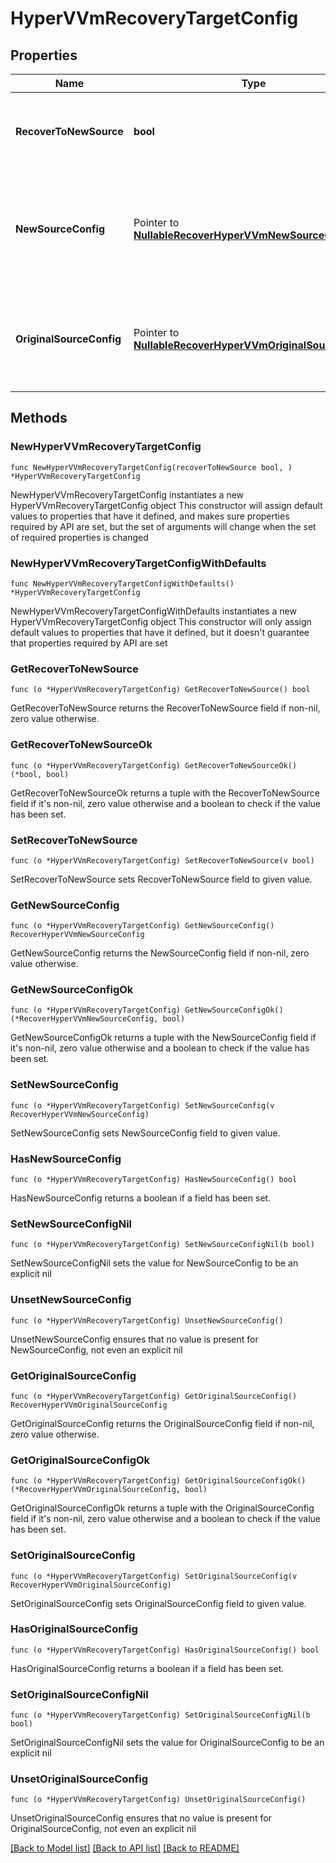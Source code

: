 # HyperVVmRecoveryTargetConfig

## Properties

Name | Type | Description | Notes
------------ | ------------- | ------------- | -------------
**RecoverToNewSource** | **bool** | Specifies the parameter whether the recovery should be performed to a new or an existing Source Target. | 
**NewSourceConfig** | Pointer to [**NullableRecoverHyperVVmNewSourceConfig**](RecoverHyperVVmNewSourceConfig.md) | Specifies the new destination Source configuration parameters where the VMs will be recovered. This is mandatory if recoverToNewSource is set to true. | [optional] 
**OriginalSourceConfig** | Pointer to [**NullableRecoverHyperVVmOriginalSourceConfig**](RecoverHyperVVmOriginalSourceConfig.md) | Specifies the Source configuration if VM&#39;s are being recovered to Original Source. If not specified, all the configuration parameters will be retained. | [optional] 

## Methods

### NewHyperVVmRecoveryTargetConfig

`func NewHyperVVmRecoveryTargetConfig(recoverToNewSource bool, ) *HyperVVmRecoveryTargetConfig`

NewHyperVVmRecoveryTargetConfig instantiates a new HyperVVmRecoveryTargetConfig object
This constructor will assign default values to properties that have it defined,
and makes sure properties required by API are set, but the set of arguments
will change when the set of required properties is changed

### NewHyperVVmRecoveryTargetConfigWithDefaults

`func NewHyperVVmRecoveryTargetConfigWithDefaults() *HyperVVmRecoveryTargetConfig`

NewHyperVVmRecoveryTargetConfigWithDefaults instantiates a new HyperVVmRecoveryTargetConfig object
This constructor will only assign default values to properties that have it defined,
but it doesn't guarantee that properties required by API are set

### GetRecoverToNewSource

`func (o *HyperVVmRecoveryTargetConfig) GetRecoverToNewSource() bool`

GetRecoverToNewSource returns the RecoverToNewSource field if non-nil, zero value otherwise.

### GetRecoverToNewSourceOk

`func (o *HyperVVmRecoveryTargetConfig) GetRecoverToNewSourceOk() (*bool, bool)`

GetRecoverToNewSourceOk returns a tuple with the RecoverToNewSource field if it's non-nil, zero value otherwise
and a boolean to check if the value has been set.

### SetRecoverToNewSource

`func (o *HyperVVmRecoveryTargetConfig) SetRecoverToNewSource(v bool)`

SetRecoverToNewSource sets RecoverToNewSource field to given value.


### GetNewSourceConfig

`func (o *HyperVVmRecoveryTargetConfig) GetNewSourceConfig() RecoverHyperVVmNewSourceConfig`

GetNewSourceConfig returns the NewSourceConfig field if non-nil, zero value otherwise.

### GetNewSourceConfigOk

`func (o *HyperVVmRecoveryTargetConfig) GetNewSourceConfigOk() (*RecoverHyperVVmNewSourceConfig, bool)`

GetNewSourceConfigOk returns a tuple with the NewSourceConfig field if it's non-nil, zero value otherwise
and a boolean to check if the value has been set.

### SetNewSourceConfig

`func (o *HyperVVmRecoveryTargetConfig) SetNewSourceConfig(v RecoverHyperVVmNewSourceConfig)`

SetNewSourceConfig sets NewSourceConfig field to given value.

### HasNewSourceConfig

`func (o *HyperVVmRecoveryTargetConfig) HasNewSourceConfig() bool`

HasNewSourceConfig returns a boolean if a field has been set.

### SetNewSourceConfigNil

`func (o *HyperVVmRecoveryTargetConfig) SetNewSourceConfigNil(b bool)`

 SetNewSourceConfigNil sets the value for NewSourceConfig to be an explicit nil

### UnsetNewSourceConfig
`func (o *HyperVVmRecoveryTargetConfig) UnsetNewSourceConfig()`

UnsetNewSourceConfig ensures that no value is present for NewSourceConfig, not even an explicit nil
### GetOriginalSourceConfig

`func (o *HyperVVmRecoveryTargetConfig) GetOriginalSourceConfig() RecoverHyperVVmOriginalSourceConfig`

GetOriginalSourceConfig returns the OriginalSourceConfig field if non-nil, zero value otherwise.

### GetOriginalSourceConfigOk

`func (o *HyperVVmRecoveryTargetConfig) GetOriginalSourceConfigOk() (*RecoverHyperVVmOriginalSourceConfig, bool)`

GetOriginalSourceConfigOk returns a tuple with the OriginalSourceConfig field if it's non-nil, zero value otherwise
and a boolean to check if the value has been set.

### SetOriginalSourceConfig

`func (o *HyperVVmRecoveryTargetConfig) SetOriginalSourceConfig(v RecoverHyperVVmOriginalSourceConfig)`

SetOriginalSourceConfig sets OriginalSourceConfig field to given value.

### HasOriginalSourceConfig

`func (o *HyperVVmRecoveryTargetConfig) HasOriginalSourceConfig() bool`

HasOriginalSourceConfig returns a boolean if a field has been set.

### SetOriginalSourceConfigNil

`func (o *HyperVVmRecoveryTargetConfig) SetOriginalSourceConfigNil(b bool)`

 SetOriginalSourceConfigNil sets the value for OriginalSourceConfig to be an explicit nil

### UnsetOriginalSourceConfig
`func (o *HyperVVmRecoveryTargetConfig) UnsetOriginalSourceConfig()`

UnsetOriginalSourceConfig ensures that no value is present for OriginalSourceConfig, not even an explicit nil

[[Back to Model list]](../README.md#documentation-for-models) [[Back to API list]](../README.md#documentation-for-api-endpoints) [[Back to README]](../README.md)


